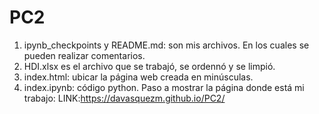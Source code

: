 # PC2
1. ipynb_checkpoints y README.md: son mis archivos. En los cuales se pueden realizar comentarios.
2. HDI.xlsx es el archivo que se trabajó, se ordennó y se limpió.
3. index.html: ubicar la página web creada en minúsculas.
4. index.ipynb: código python.
Paso a mostrar la página donde está mi trabajo:
LINK:https://davasquezm.github.io/PC2/
